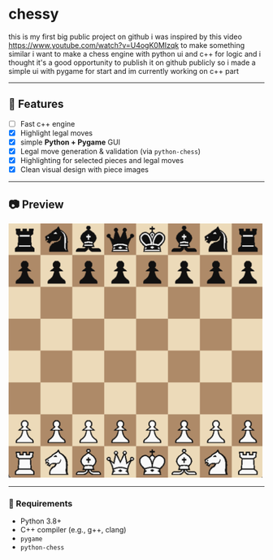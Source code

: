 # chessy


this is my first big public project on github i was inspired by this video https://www.youtube.com/watch?v=U4ogK0MIzqk to make something similar i want to make a chess engine with python ui and c++ for logic 
and i thought it's a good opportunity to publish it on github publicly so i made a simple ui with pygame for start and im currently working on c++ part

---

## 🔧 Features

- [ ] Fast c++ engine
- [x] Highlight legal moves
- [x] simple **Python + Pygame** GUI
- [x] Legal move generation & validation (via `python-chess`)
- [x] Highlighting for selected pieces and legal moves
- [x] Clean visual design with piece images

---

## 📷 Preview

<img src="img/screenshot.png" alt="Chess GUI Preview" width="500"/>


---

### 🔨 Requirements

- Python 3.8+
- C++ compiler (e.g., g++, clang)
- `pygame`
- `python-chess` 

